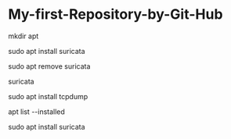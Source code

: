 # My-first-Repository-by-Git-Hub
mkdir apt 

sudo apt install suricata

sudo apt remove suricata

suricata 

sudo apt install tcpdump

apt list --installed

sudo apt install suricata
